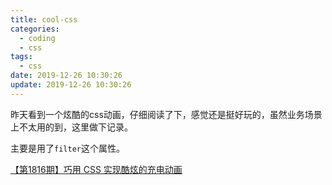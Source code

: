 ```yaml
---
title: cool-css
categories:
  - coding
  - css
tags:
  - css
date: 2019-12-26 10:30:26
update: 2019-12-26 10:30:26
---
```


昨天看到一个炫酷的css动画，仔细阅读了下，感觉还是挺好玩的，虽然业务场景上不太用的到，这里做下记录。

主要是用了`filter`这个属性。

[【第1816期】巧用 CSS 实现酷炫的充电动画](https://mp.weixin.qq.com/s/N2i9M8m4WsmdL-uYZwer5Q)
